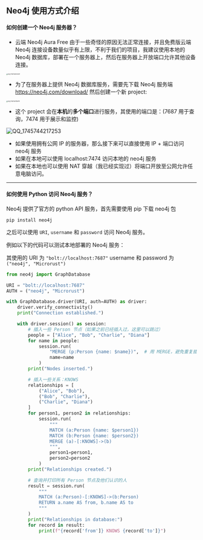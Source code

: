## Neo4j 使用方式介绍

#### 如何创建一个 Neo4j 服务器？

- 云端 Neo4j Aura Free 由于一些奇怪的原因无法正常连接，并且免费版云端 Neo4j 连接设备数量似乎有上限，不利于我们的项目，我建议使用本地的 Neo4j 数据库，部署在一个服务器上，然后在服务器上开放端口允许其他设备连接。

<img src="/Users/ben/Library/Containers/com.tencent.qq/Data/tmp/QQ_1745744053201.png" alt="QQ_1745744053201" style="zoom:25%;" />

- 为了在服务器上提供 Neo4j 数据库服务，需要先下载 Neo4j 服务端 https://neo4j.com/download/ 然后创建一个新 project:

<img src="/Users/ben/Library/Containers/com.tencent.qq/Data/tmp/QQ_1745744115678.png" alt="QQ_1745744115678" style="zoom: 25%;" />

- 这个 project 会在**本机**的**多个端口**进行服务，其使用的端口是：(7687 用于查询，7474 用于展示和监控)

![QQ_1745744217253](/Users/ben/Library/Containers/com.tencent.qq/Data/tmp/QQ_1745744217253.png)

- 如果使用拥有公网 IP 的服务器，那么接下来可以直接使用 IP + 端口访问 neo4j 服务
- 如果在本地可以使用 localhost:7474 访问本地的 neo4j 服务
- 如果在本地也可以使用 NAT 穿越（我已经实现过）将端口开放至公网允许任意电脑访问。

---

#### 如何使用 Python 访问 Neo4j 服务？

Neo4j 提供了官方的 python API 服务，首先需要使用 pip 下载 neo4j 包

```
pip install neo4j
```

之后可以使用 `URI`, `username` 和 `password` 访问 Neo4j 服务。

例如以下的代码可以测试本地部署的 Neo4j 服务：

其使用的 URI 为 `"bolt://localhost:7687"`
username 和 password 为 `("neo4j", "Microrust")`

```python
from neo4j import GraphDatabase

URI = "bolt://localhost:7687"
AUTH = ("neo4j", "Microrust")

with GraphDatabase.driver(URI, auth=AUTH) as driver:
    driver.verify_connectivity()
    print("Connection established.")

    with driver.session() as session:
        # 插入一些 Person 节点（如果之前已经插入过，这里可以跳过）
        people = ["Alice", "Bob", "Charlie", "Diana"]
        for name in people:
            session.run(
                "MERGE (p:Person {name: $name})",  # 用 MERGE，避免重复插入
                name=name
            )
        print("Nodes inserted.")

        # 插入一些关系：KNOWS
        relationships = [
            ("Alice", "Bob"),
            ("Bob", "Charlie"),
            ("Charlie", "Diana")
        ]
        for person1, person2 in relationships:
            session.run(
                """
                MATCH (a:Person {name: $person1})
                MATCH (b:Person {name: $person2})
                MERGE (a)-[:KNOWS]->(b)
                """,
                person1=person1,
                person2=person2
            )
        print("Relationships created.")

        # 查询并打印所有 Person 节点及他们认识的人
        result = session.run(
            """
            MATCH (a:Person)-[:KNOWS]->(b:Person)
            RETURN a.name AS from, b.name AS to
            """
        )
        print("Relationships in database:")
        for record in result:
            print(f"{record['from']} KNOWS {record['to']}")
```

